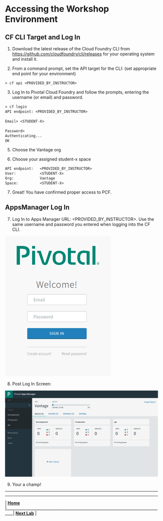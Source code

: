 [login]: img/login.png "PCF Login"
[appManagerHome]: img/appManagerHome.png "AppManager Home"

# Accessing the Workshop Environment

## CF CLI Target and Log In

1. Download the latest release of the Cloud Foundry CLI from https://github.com/cloudfoundry/cli/releases for your operating system and install it.

2. From a command prompt, set the API target for the CLI: (set appropriate end point for your environment)
```
> cf api <PROVIDED_BY_INSTRUCTOR>
```
3. Log In to Pivotal Cloud Foundry and follow the prompts, entering the username (or email) and password.
```
> cf login
API endpoint: <PROVIDED_BY_INSTRUCTOR>

Email> <STUDENT-X>

Password>
Authenticating...
OK
```
5. Choose the Vantage org

6. Choose your assigned student-x space
```
API endpoint:   <PROVIDED_BY_INSTRUCTOR>
User:           <STUDENT-X>
Org:            Vantage
Space:          <STUDENT-X>
```
7. Great! You have confirmed proper access to PCF.

## AppsManager Log In

7. Log In to Apps Manager URL: <PROVIDED_BY_INSTRUCTOR>. Use the same username and password you entered when logging into the CF CLI.

![alt text][login]

8. Post Log In Screen:

![alt text][appManagerHome]

9. Your a champ!


___

___
| **[Home](../../README.md)** |__________________________________________________________________________________| **[Next Lab](../Lab-01/README.md)** |